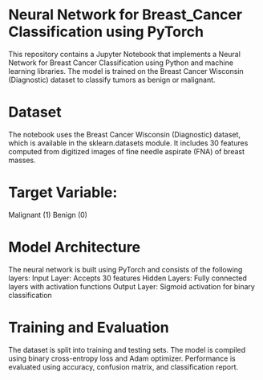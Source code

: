# Neural Network for Breast_Cancer Classification using PyTorch
This repository contains a Jupyter Notebook that implements a Neural Network for Breast Cancer Classification using Python and machine learning libraries. The model is trained on the Breast Cancer Wisconsin (Diagnostic) dataset to classify tumors as benign or malignant.

# Dataset
The notebook uses the Breast Cancer Wisconsin (Diagnostic) dataset, which is available in the sklearn.datasets module. It includes 30 features computed from digitized images of fine needle aspirate (FNA) of breast masses.

# Target Variable:
Malignant (1)
Benign (0)

# Model Architecture
The neural network is built using PyTorch and consists of the following layers:
Input Layer: Accepts 30 features
Hidden Layers: Fully connected layers with activation functions
Output Layer: Sigmoid activation for binary classification

# Training and Evaluation
The dataset is split into training and testing sets.
The model is compiled using binary cross-entropy loss and Adam optimizer.
Performance is evaluated using accuracy, confusion matrix, and classification report.
